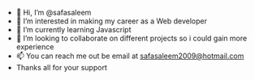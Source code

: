 - 👋 Hi, I’m @safasaleem
- 👀 I’m interested in making my career as a Web developer
- 🌱 I’m currently learning Javascript 
- 💞️ I’m looking to collaborate on different projects so i could gain more experience
- 📫 You can reach me out be email at safasaleem2009@hotmail.com
- Thanks all for your support

<!---
safasaleem/safasaleem is a ✨ special ✨ repository because its `README.md` (this file) appears on your GitHub profile.
You can click the Preview link to take a look at your changes.
--->
